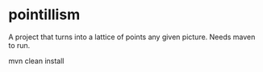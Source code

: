 pointillism
===========

A project that turns into a lattice of points any given picture. Needs maven to run.

mvn clean install
